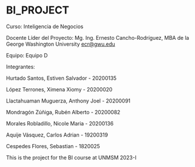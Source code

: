 # BI_PROJECT
Curso: Inteligencia de Negocios

Docente Líder del Proyecto: Mg. Ing. Ernesto Cancho-Rodríguez, MBA de la George Washington University ecr@gwu.edu

Equipo: Equipo D

Integrantes:

Hurtado Santos, Estiven Salvador - 20200135

López Terrones, Ximena Xiomy - 20200020

Llactahuaman Muguerza, Anthony Joel - 20200091

Mondragón Zúñiga, Rubén Alberto - 20200082

Morales Robladillo, Nicole Maria - 20200136

Aquije Vásquez, Carlos Adrian - 19200319

Cespedes Flores, Sebastian - 1820025

This is the project for the BI course at UNMSM 2023-I

